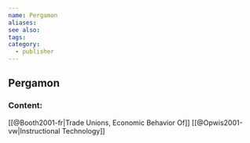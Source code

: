 ```yaml
---
name: Pergamon
aliases:
see also:
tags:
category:
  - publisher
---
```


## Pergamon

### Content:
[[@Booth2001-fr|Trade Unions, Economic Behavior Of]]
[[@Opwis2001-vw|Instructional Technology]]